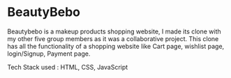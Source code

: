 # BeautyBebo
Beautybebo is a makeup products shopping website, 
I made its clone with my other five group members as it was a collaborative project. 
This clone has all the functionality of a shopping website like Cart page, wishlist page, login/Signup, Payment page.

Tech Stack used :  HTML, CSS, JavaScript
